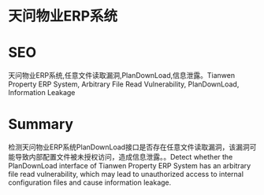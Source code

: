 # 天问物业ERP系统
# SEO
天问物业ERP系统,任意文件读取漏洞,PlanDownLoad,信息泄露。Tianwen Property ERP System, Arbitrary File Read Vulnerability, PlanDownLoad, Information Leakage
# Summary
检测天问物业ERP系统PlanDownLoad接口是否存在任意文件读取漏洞，该漏洞可能导致内部配置文件被未授权访问，造成信息泄露。。Detect whether the PlanDownLoad interface of Tianwen Property ERP System has an arbitrary file read vulnerability, which may lead to unauthorized access to internal configuration files and cause information leakage.
